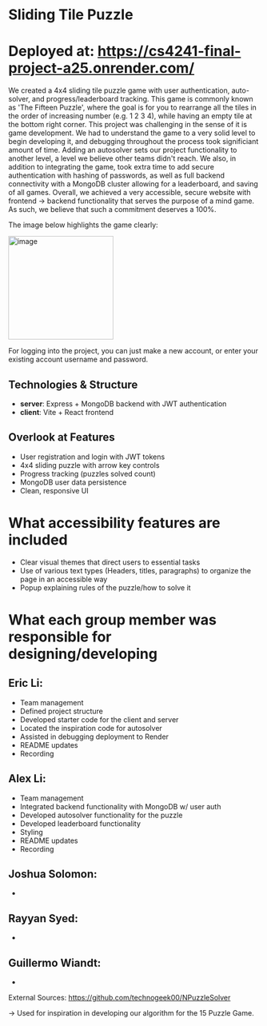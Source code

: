 # Sliding Tile Puzzle
# Deployed at: https://cs4241-final-project-a25.onrender.com/
We created a 4x4 sliding tile puzzle game with user authentication, auto-solver, and progress/leaderboard tracking. This game is commonly known as 'The Fifteen Puzzle', where the goal is for you to rearrange all the tiles in the order of increasing number (e.g. 1 2 3 4), while having an empty tile at the bottom right corner. This project was challenging in the sense of it is game development. We had to understand the game to a very solid level to begin developing it, and debugging throughout the process took significiant amount of time. Adding an autosolver sets our project functionality to another level, a level we believe other teams didn't reach. We also, in addition to integrating the game, took extra time to add secure authentication with hashing of passwords, as well as full backend connectivity with a MongoDB cluster allowing for a leaderboard, and saving of all games. Overall, we achieved a very accessible, secure website with frontend -> backend functionality that serves the purpose of a mind game. As such, we believe that such a commitment deserves a 100%. 

The image below highlights the game clearly: 

<img width="210" height="207" alt="image" src="https://github.com/user-attachments/assets/abdaaa47-e6d4-4009-b578-18abc755dfe6" />


For logging into the project, you can just make a new account, or enter your existing account username and password. 


## Technologies & Structure
- **server**: Express + MongoDB backend with JWT authentication
- **client**: Vite + React frontend

## Overlook at Features
- User registration and login with JWT tokens
- 4x4 sliding puzzle with arrow key controls  
- Progress tracking (puzzles solved count)
- MongoDB user data persistence
- Clean, responsive UI

# What accessibility features are included
- Clear visual themes that direct users to essential tasks
- Use of various text types (Headers, titles, paragraphs) to organize the page in an accessible way
- Popup explaining rules of the puzzle/how to solve it

# What each group member was responsible for designing/developing
## Eric Li: 
- Team management
- Defined project structure
- Developed starter code for the client and server
- Located the inspiration code for autosolver
- Assisted in debugging deployment to Render
- README updates
- Recording
  
## Alex Li:
- Team management
- Integrated backend functionality with MongoDB w/ user auth
- Developed autosolver functionality for the puzzle
- Developed leaderboard functionality
- Styling 
- README updates
- Recording
  
## Joshua Solomon:
- 

## Rayyan Syed:
- 

## Guillermo Wiandt: 
-


External Sources: 
https://github.com/technogeek00/NPuzzleSolver 

-> Used for inspiration in developing our algorithm for the 15 Puzzle Game. 

